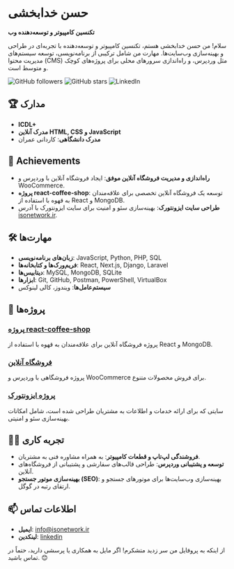 # حسن خدابخشی

**تکنسین کامپیوتر و توسعه‌دهنده وب**

سلام! من حسن خدابخشی هستم، تکنسین کامپیوتر و توسعه‌دهنده با تجربه‌ای در طراحی و بهینه‌سازی وب‌سایت‌ها. مهارت من شامل ترکیبی از برنامه‌نویسی، توسعه سیستم‌های مدیریت محتوا (CMS) مثل وردپرس، و راه‌اندازی سرورهای محلی برای پروژه‌های کوچک و متوسط است.  

![GitHub followers](https://img.shields.io/github/followers/hassankhodabakhshi?style=social)
![GitHub stars](https://img.shields.io/github/stars/hassankhodabakhshi?style=social)
![LinkedIn](https://img.shields.io/badge/LinkedIn-Connect-blue?logo=linkedin)

## 🏆 مدارک
- **ICDL+**
- **مدرک آنلاین HTML, CSS و JavaScript**
- **مدرک دانشگاهی**: کاردانی عمران

## 🏅 Achievements
- **راه‌اندازی و مدیریت فروشگاه آنلاین موفق**: ایجاد فروشگاه آنلاین با وردپرس و WooCommerce.
- **پروژه react-coffee-shop**: توسعه یک فروشگاه آنلاین تخصصی برای علاقه‌مندان به قهوه با استفاده از React و MongoDB.
- **طراحی سایت ایزونتورک**: بهینه‌سازی سئو و امنیت برای سایت ایزونتورک با آدرس [isonetwork.ir](https://isonetwork.ir).

## 🛠 مهارت‌ها
- **زبان‌های برنامه‌نویسی**: JavaScript, Python, PHP, SQL
- **فریم‌ورک‌ها و کتابخانه‌ها**: React, Next.js, Django, Laravel
- **دیتابیس‌ها**: MySQL, MongoDB, SQLite
- **ابزارها**: Git, GitHub, Postman, PowerShell, VirtualBox
- **سیستم‌عامل‌ها**: ویندوز، کالی لینوکس

## 🌟 پروژه‌ها
### [پروژه react-coffee-shop](https://github.com/hassankhodabakhshi/react-coffee-shop)
پروژه فروشگاه آنلاین برای علاقه‌مندان به قهوه با استفاده از React و MongoDB.

### [فروشگاه آنلاین](https://github.com/hassankhodabakhshi/)
پروژه فروشگاهی با وردپرس و WooCommerce برای فروش محصولات متنوع.

### [پروژه ایزونتورک](https://isonetwork.ir)
سایتی که برای ارائه خدمات و اطلاعات به مشتریان طراحی شده است، شامل امکانات بهینه‌سازی سئو و امنیتی.

## 👨‍💻 تجربه کاری
- **فروشندگی لپ‌تاپ و قطعات کامپیوتر**: به همراه مشاوره فنی به مشتریان.
- **توسعه و پشتیبانی وردپرس**: طراحی قالب‌های سفارشی و پشتیبانی از فروشگاه‌های آنلاین.
- **بهینه‌سازی موتور جستجو (SEO)**: بهینه‌سازی وب‌سایت‌ها برای موتورهای جستجو و ارتقای رتبه در گوگل.

## 📫 اطلاعات تماس
- **ایمیل**: [info@isonetwork.ir](mailto:info@isonetwork.ir)
- **لینکدین**: [linkedin](https://linkedin.com/in/hassan-khodabakhshi-495743a0/)

از اینکه به پروفایل من سر زدید متشکرم! اگر مایل به همکاری یا پرسشی دارید، حتماً در تماس باشید. 😊
